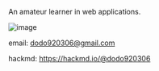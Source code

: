 An amateur learner in web applications.

![image](https://github.com/dodo920306/dodo920306/assets/74814435/d48dc4c1-d395-4ec2-aa45-a1d53d584c09)

email: dodo920306@gmail.com

hackmd: https://hackmd.io/@dodo920306
<!--
**dodo920306/dodo920306** is a ✨ _special_ ✨ repository because its `README.md` (this file) appears on your GitHub profile.

Here are some ideas to get you started:

- 🔭 I’m currently working on ...
- 🌱 I’m currently learning ...
- 👯 I’m looking to collaborate on ...
- 🤔 I’m looking for help with ...
- 💬 Ask me about ...
- 📫 How to reach me: ...
- 😄 Pronouns: ...
- ⚡ Fun fact: ...
-->
